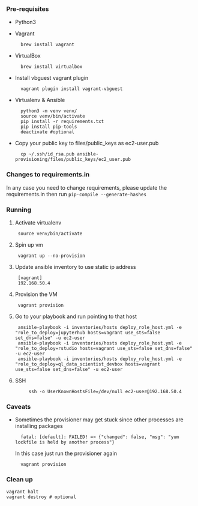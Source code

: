 ### Pre-requisites
* Python3

* Vagrant

        brew install vagrant
 
* VirtualBox

        brew install virtualbox

* Install vbguest vagrant plugin

		vagrant plugin install vagrant-vbguest

* Virtualenv & Ansible

        python3 -m venv venv/
        source venv/bin/activate
        pip install -r requirements.txt
        pip install pip-tools
        deactivate #optional
        
* Copy your public key to files/public_keys as ec2-user.pub

        cp ~/.ssh/id_rsa.pub ansible-provisioning/files/public_keys/ec2_user.pub
        
### Changes to requirements.in

In any case you need to change requirements, please update the requirements.in then run `pip-compile --generate-hashes`
### Running

1. Activate virtualenv

        source venv/bin/activate
    
1. Spin up vm

        vagrant up --no-provision

2. Update ansible inventory to use static ip address 

        [vagrant]
        192.168.50.4
        
3. Provision the VM

        vagrant provision
        
4. Go to your playbook and run pointing to that host

        ansible-playbook -i inventories/hosts deploy_role_host.yml -e "role_to_deploy=jupyterhub hosts=vagrant use_sts=false set_dns=false" -u ec2-user
        ansible-playbook -i inventories/hosts deploy_role_host.yml -e "role_to_deploy=rstudio hosts=vagrant use_sts=false set_dns=false" -u ec2-user
        ansible-playbook -i inventories/hosts deploy_role_host.yml -e "role_to_deploy=ql_data_scientist_devbox hosts=vagrant use_sts=false set_dns=false" -u ec2-user
        
5. SSH

            ssh -o UserKnownHostsFile=/dev/null ec2-user@192.168.50.4
            
### Caveats

* Sometimes the provisioner may get stuck since other processes are installing packages

        fatal: [default]: FAILED! => {"changed": false, "msg": "yum lockfile is held by another process"}
        
  In this case just run the provisioner again
  
        vagrant provision
        
### Clean up


    vagrant halt
    vagrant destroy # optional

